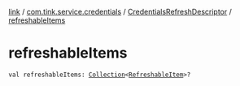 [link](../../index.md) / [com.tink.service.credentials](../index.md) / [CredentialsRefreshDescriptor](index.md) / [refreshableItems](./refreshable-items.md)

# refreshableItems

`val refreshableItems: `[`Collection`](https://kotlinlang.org/api/latest/jvm/stdlib/kotlin.collections/-collection/index.html)`<`[`RefreshableItem`](../../com.tink.model.credentials/-refreshable-item/index.md)`>?`